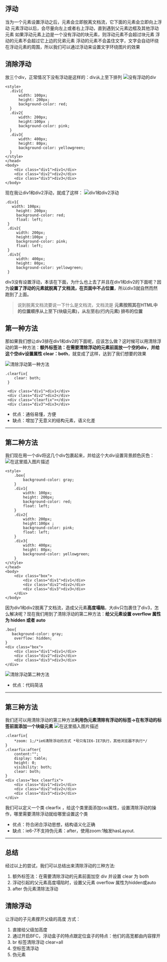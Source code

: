 ## 浮动
当为一个元素设置浮动之后，元素会立即脱离文档流，它下面的元素会立即向上浮动
元素浮动以后，会尽量向左上或者右上浮动，直到遇到父元素边框及其他浮动元素
如果浮动元素上边是一个没有浮动的块元素，则浮动元素不会超过块元素
浮动的元素不会超过它上边的兄弟元素
浮动的元素不会盖住文字，文字会自动环绕在浮动元素的周围，所以我们可以通过浮动来设置文字环绕图片的效果

## 消除浮动
放三个div，正常情况下没有浮动是这样的：div从上至下排列
![没有浮动的div](https://img-blog.csdnimg.cn/20190324094503881.png?x-oss-process=image/watermark,type_ZmFuZ3poZW5naGVpdGk,shadow_10,text_aHR0cHM6Ly9ibG9nLmNzZG4ubmV0L3FxXzM5NzA2Nzc3,size_16,color_FFFFFF,t_70)
```
<style>
  .div1{
      width: 100px;
      height: 200px;
      background-color: red;
  }
  .div2{
      width: 200px;
      height:100px ;
      background-color: pink;
  }
  .div3{
      width: 400px;
      height: 80px;
      background-color: yellowgreen;
  }
</style>
</head>
<body>
    <div class="div1">div1</div>
    <div class="div2">div2</div>
    <div class="div3">div3</div>
</body>
```

现在我让div1和div2浮动，就成了这样：
![div1和div2浮动](https://img-blog.csdnimg.cn/20190324095111964.png?x-oss-process=image/watermark,type_ZmFuZ3poZW5naGVpdGk,shadow_10,text_aHR0cHM6Ly9ibG9nLmNzZG4ubmV0L3FxXzM5NzA2Nzc3,size_16,color_FFFFFF,t_70)
```
.div1{
   width: 100px;
     height: 200px;
     background-color: red;
     float: left;
 }
 .div2{
     width: 200px;
     height:100px ;
     background-color: pink;
     float: left;
 }
 .div3{
     width: 400px;
     height: 80px;
     background-color: yellowgreen;
 }
```
div3没有设置浮动，本该在下面，为什么也上去了并且在div1和div2的下面呢？因为**设置了浮动的元素就脱离了文档流，在页面中不占位置**，所以div3就自然而然跑到了上面。

> 说到脱离文档流要说一下什么是文档流，文档流是 **元素按照其在HTML中的位置顺序从上至下(块级元素)，从左至右(行内元素) 排布的位置**

## 第一种方法
那如果我们想让div3排在div1和div2的下面呢，应该怎么做？这时候可以用清除浮动的第一种方法：**额外标签法：在需要清除浮动的元素前面放一个空的div，并给这个空div设置属性 clear：both**，就变成了这样，达到了我们想要的效果

![清除浮动第一种方法](https://img-blog.csdnimg.cn/20190324100057195.png?x-oss-process=image/watermark,type_ZmFuZ3poZW5naGVpdGk,shadow_10,text_aHR0cHM6Ly9ibG9nLmNzZG4ubmV0L3FxXzM5NzA2Nzc3,size_16,color_FFFFFF,t_70)
```
.clearfix{
 	clear: both;
 }
 
 <div class="div1">div1</div>
 <div class="div2">div2</div>
 <div class="clearfix"></div>
 <div class="div3">div3</div>
```
- 优点：通俗易懂，方便
- 缺点：增加了无意义的结构元素，语义化差

---
## 第二种方法
我们现在用一个div将这几个div包裹起来，并给这个大div设置背景颜色灰色：
![在这里插入图片描述](https://img-blog.csdnimg.cn/2019032410223174.png?x-oss-process=image/watermark,type_ZmFuZ3poZW5naGVpdGk,shadow_10,text_aHR0cHM6Ly9ibG9nLmNzZG4ubmV0L3FxXzM5NzA2Nzc3,size_16,color_FFFFFF,t_70)
```
<style>
    .box{
        background-color: gray;
    }
    .div1{
        width: 100px;
        height: 200px;
        background-color: red;
        float: left;
    }
    .div2{
        width: 200px;
        height:100px ;
        background-color: pink;
        float: left;
    }
    .div3{
        width: 400px;
        height: 80px;
        background-color: yellowgreen;
    }
</style>
</head>
<body>
    <div class="box">
        <div class="div1">div1</div>
        <div class="div2">div2</div>
        <div class="div3">div3</div>
    </div>
</body>
```
因为div1和div2脱离了文档流，造成父元素**高度塌陷**，大div只包裹住了div3，怎么解决呢？现在我们用到了清除浮动的第二种方法：**给父元素设置 overflow 属性 为 hidden 或者 auto**
```
.box{
   background-color: gray;
    overflow: hidden;
}
<div class="box">
    <div class="div1">div1</div>
    <div class="div2">div2</div>
    <div class="div3">div3</div>
</div>
```
![清除浮动第二种方法](https://img-blog.csdnimg.cn/20190324103353402.png?x-oss-process=image/watermark,type_ZmFuZ3poZW5naGVpdGk,shadow_10,text_aHR0cHM6Ly9ibG9nLmNzZG4ubmV0L3FxXzM5NzA2Nzc3,size_16,color_FFFFFF,t_70)
- 优点：代码简洁

---
## 第三种方法
我们还可以用清除浮动的第三种方法**利用伪元素清除有浮动的标签->在有浮动的标签前面添加一个块级元素**
![在这里插入图片描述](https://img-blog.csdnimg.cn/20190324111023724.png?x-oss-process=image/watermark,type_ZmFuZ3poZW5naGVpdGk,shadow_10,text_aHR0cHM6Ly9ibG9nLmNzZG4ubmV0L3FxXzM5NzA2Nzc3,size_16,color_FFFFFF,t_70)
```
.clearfix{
    *zoom: 1;/*ie6清除浮动的方式 *号只有IE6-IE7执行，其他浏览器不执行*/
}
.clearfix:after{
    content:"";
    display: table;
    height: 0;
    visibility: both;
    clear: both;
}
<div class="box clearfix">
    <div class="div1">div1</div>
    <div class="div2">div2</div>
    <div class="div3">div3</div>
</div>
```
我们可以定义一个类 clearfix ，给这个类里面添加css属性，设置清除浮动的操作，哪里需要清除浮动就给哪里设置这个类

- 优点：符合闭合浮动思想，结构语义化正确
- 缺点：ie6-7不支持伪元素：after，使用zoom:1触发hasLayout.

--- 
## 总结
经过以上的尝试，我们可以总结出来清除浮动的三种方法:

 1. 额外标签法：在需要清除浮动的元素前面加空 div 并设置 clear 为 both
 2. 浮动引起的父元素高度塌陷时，设置父元素 overflow 属性为hidden或auto
 3. after 伪元素清除法浮动

 ## 清除浮动
 让浮动的子元素撑开父级的高度
 方式：
 1. 直接给父级加高度
 2. 通过开启BFC，浮动盒子的特点跟定位盒子的特点：他们的高宽都由内容撑开
 3. br 标签清除浮动 clear=all
 4. 空标签清浮动
 5. 伪元素
